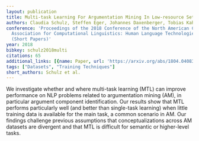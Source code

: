 ```yaml
---
layout: publication
title: Multi-task Learning For Argumentation Mining In Low-resource Settings
authors: Claudia Schulz, Steffen Eger, Johannes Daxenberger, Tobias Kahse, Iryna Gurevych
conference: 'Proceedings of the 2018 Conference of the North American Chapter of the
  Association for Computational Linguistics: Human Language Technologies, Volume 2
  (Short Papers)'
year: 2018
bibkey: schulz2018multi
citations: 65
additional_links: [{name: Paper, url: 'https://arxiv.org/abs/1804.04083'}]
tags: ["Datasets", "Training Techniques"]
short_authors: Schulz et al.
---
```

We investigate whether and where multi-task learning (MTL) can improve
performance on NLP problems related to argumentation mining (AM), in particular
argument component identification. Our results show that MTL performs
particularly well (and better than single-task learning) when little training
data is available for the main task, a common scenario in AM. Our findings
challenge previous assumptions that conceptualizations across AM datasets are
divergent and that MTL is difficult for semantic or higher-level tasks.